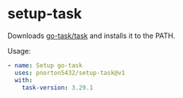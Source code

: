 # setup-task

Downloads [go-task/task](https://github.com/go-task/task) and installs it to the PATH.

Usage:
```yaml
- name: Setup go-task
  uses: pnorton5432/setup-task@v1
  with:
    task-version: 3.29.1
```
